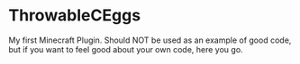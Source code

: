 # ThrowableCEggs

My first Minecraft Plugin. Should NOT be used as an example of good code, but if you want to feel good about your own code, here you go.
